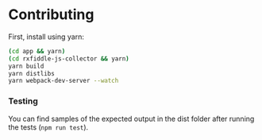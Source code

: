 # Contributing
First, install using yarn:

```bash
(cd app && yarn)
(cd rxfiddle-js-collector && yarn)
yarn build
yarn distlibs
yarn webpack-dev-server --watch
```


### Testing
You can find samples of the expected output in the dist folder after running the tests (`npm run test`).
